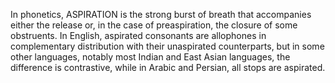 In phonetics, ASPIRATION is the strong burst of breath that accompanies either the release or, in the case of preaspiration, the closure of some obstruents. In English, aspirated consonants are allophones in complementary distribution with their unaspirated counterparts, but in some other languages, notably most Indian and East Asian languages, the difference is contrastive, while in Arabic and Persian, all stops are aspirated.
